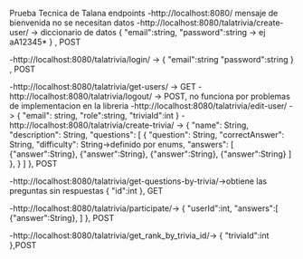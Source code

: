 Prueba Tecnica de Talana
endpoints 
-http://localhost:8080/ mensaje de bienvenida no se necesitan datos
-http://localhost:8080/talatrivia/create-user/ -> diccionario de datos
{
    "email":string,
    "password":string -> ej aA12345* 
} , POST

-http://localhost:8080/talatrivia/login/ ->
{
    "email":string
    "password":string
} , POST

-http://localhost:8080/talatrivia/get-users/ ->
GET
-http://localhost:8080/talatrivia/logout/ -> POST, no funciona por problemas de implementacion en la libreria
-http://localhost:8080/talatrivia/edit-user/ ->
{
    "email": string,
    "role":string,
    "triviaId":int
}
-http://localhost:8080/talatrivia/create-trivia/ ->
{
  "name": String,
  "description": String,
  "questions": [
    {
      "question": String,
      "correctAnswer": String,
      "difficulty": String->definido por enums,
      "answers": [
        {"answer":String},
        {"answer":String},
        {"answer":String},
        {"answer":String}
      ]
    },
   }
  ]
}, POST

-http://localhost:8080/talatrivia/get-questions-by-trivia/->obtiene las preguntas sin respuestas
{
    "id":int
}, GET

-http://localhost:8080/talatrivia/participate/->
{
    "userId":int,
    "answers":[
        {"answer":String},
    ]
}, POST

-http://localhost:8080/talatrivia/get_rank_by_trivia_id/->
{
    "triviaId":int
},POST

